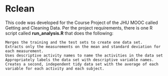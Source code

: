 Rclean
======

This code was developed for the Course Project of the JHU MOOC called Getting and Cleaning Data.  Per the project requirements, there is one R script called **run_analysis.R** that does the following: 

    Merges the training and the test sets to create one data set.
    Extracts only the measurements on the mean and standard deviation for each measurement. 
    Uses descriptive activity names to name the activities in the data set
    Appropriately labels the data set with descriptive variable names. 
    Creates a second, independent tidy data set with the average of each variable for each activity and each subject. 
